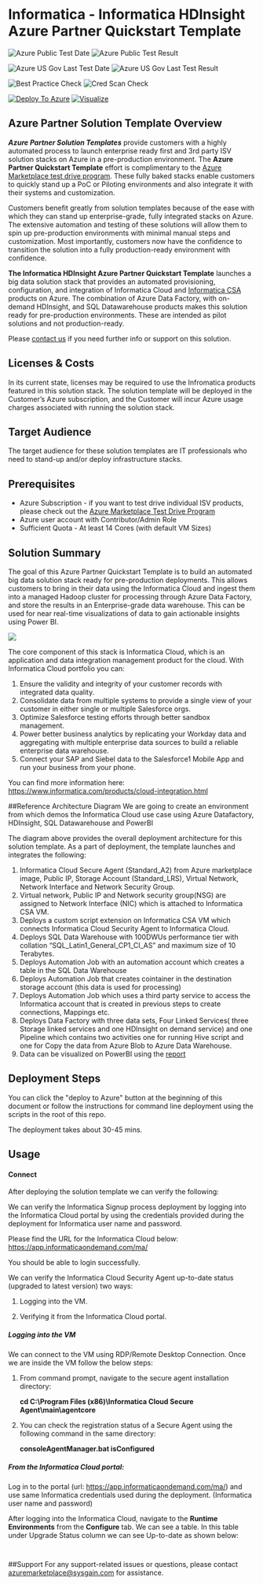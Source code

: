# Informatica - Informatica HDInsight Azure Partner Quickstart Template

![Azure Public Test Date](https://azurequickstartsservice.blob.core.windows.net/badges/informatica-adf-hdinsight-powerbi/PublicLastTestDate.svg)
![Azure Public Test Result](https://azurequickstartsservice.blob.core.windows.net/badges/informatica-adf-hdinsight-powerbi/PublicDeployment.svg)

![Azure US Gov Last Test Date](https://azurequickstartsservice.blob.core.windows.net/badges/informatica-adf-hdinsight-powerbi/FairfaxLastTestDate.svg)
![Azure US Gov Last Test Result](https://azurequickstartsservice.blob.core.windows.net/badges/informatica-adf-hdinsight-powerbi/FairfaxDeployment.svg)

![Best Practice Check](https://azurequickstartsservice.blob.core.windows.net/badges/informatica-adf-hdinsight-powerbi/BestPracticeResult.svg)
![Cred Scan Check](https://azurequickstartsservice.blob.core.windows.net/badges/informatica-adf-hdinsight-powerbi/CredScanResult.svg)

[![Deploy To Azure](https://raw.githubusercontent.com/Azure/azure-quickstart-templates/master/1-CONTRIBUTION-GUIDE/images/deploytoazure.svg?sanitize=true)]("https://portal.azure.com/#create/Microsoft.Template/uri/https%3A%2F%2Fraw.githubusercontent.com%2FAzure%2Fazure-quickstart-templates%2Fmaster%2Finformatica-adf-hdinsight-powerbi%2Fazuredeploy.json")  [![Visualize](https://raw.githubusercontent.com/Azure/azure-quickstart-templates/master/1-CONTRIBUTION-GUIDE/images/visualizebutton.svg?sanitize=true)]("http://armviz.io/#/?load=https%3A%2F%2Fraw.githubusercontent.com%2FAzure%2Fazure-quickstart-templates%2Fmaster%2Finformatica-adf-hdinsight-powerbi%2Fazuredeploy.json")






## Azure Partner Solution Template Overview

***Azure Partner Solution Templates*** provide customers with a highly automated process to launch enterprise ready first and 3rd party ISV solution stacks on Azure in a pre-production environment. The **Azure Partner Quickstart Template** effort is complimentary to the [Azure Marketplace test drive program](https://azure.microsoft.com/en-us/marketplace/test-drives/). These fully baked stacks enable customers to quickly stand up a PoC or Piloting environments and also integrate it with their systems and customization.

Customers benefit greatly from solution templates because of the ease with which they can stand up enterprise-grade, fully integrated stacks on Azure. The extensive automation and testing of these solutions will allow them to spin up pre-production environments with minimal manual steps and customization.  Most importantly, customers now have the confidence to transition the solution into a fully production-ready environment with confidence.

**The Informatica HDInsight Azure Partner Quickstart Template** launches a big data solution stack that provides an automated provisioning, configuration, and integration of Informatica Cloud and [Informatica CSA](https://azure.microsoft.com/en-us/marketplace/partners/informatica-cloud/informatica-cloud/) products on Azure. The combination of Azure Data Factory, with on-demand HDInsight, and SQL Datawarehouse products makes this solution ready for pre-production environments. These are intended as pilot solutions and not production-ready.

Please [contact us](azuremarketplace@sysgain.com) if you need further info or support on this solution.

## Licenses & Costs

In its current state, licenses may be required to use the Infromatica products featured in this solution stack. The solution template will be deployed in the Customer’s Azure subscription, and the Customer will incur Azure usage charges associated with running the solution stack.

## Target Audience

The target audience for these solution templates are IT professionals who need to stand-up and/or deploy infrastructure stacks.

## Prerequisites

* Azure Subscription - if you want to test drive individual ISV products, please check out the [Azure Marketplace Test Drive Program](https://azure.microsoft.com/en-us/marketplace/test-drives/)
* Azure user account with Contributor/Admin Role
* Sufficient Quota - At least 14 Cores (with default VM Sizes)
 
## Solution Summary

The goal of this Azure Partner Quickstart Template is to build an automated big data solution stack ready for pre-production deployments. This allows customers to bring in their data using the Informatica Cloud and ingest them into a managed Hadoop cluster for processing through Azure Data Factory, and store the results in an Enterprise-grade data warehouse. This can be used for near real-time visualizations of data to gain actionable insights using Power BI.

![]( images/informatica-cloud.png)

The core component of this stack is Informatica Cloud, which is an application and data integration management product for the cloud. With Informatica Cloud portfolio you can:

1. Ensure the validity and integrity of your customer records with integrated data quality.
2. Consolidate data from multiple systems to provide a single view of your customer in either single or multiple Salesforce orgs.
3. Optimize Salesforce testing efforts through better sandbox management.
4. Power better business analytics by replicating your Workday data and aggregating with multiple enterprise data sources to build a reliable enterprise data warehouse.
5. Connect your SAP and Siebel data to the Salesforce1 Mobile App and run your business from your phone.
 
You can find more information here: https://www.informatica.com/products/cloud-integration.html

##Reference Architecture Diagram
We are going to create an environment from which demos the Informatica Cloud use case using Azure Datafactory, HDInsight, SQL Datawarehouse and PowerBI 
![[](images/reference-arch.png)](images/reference-arch.png)

The diagram above provides the overall deployment architecture for this solution template.
As a part of deployment, the template launches and integrates the following:

1. Informatica Cloud Secure Agent (Standard_A2) from Azure marketplace image, Public IP, Storage Account (Standard_LRS), Virtual Network, Network Interface and Network Security Group.
2. Virtual network, Public IP and Network security group(NSG) are assigned to Network Interface (NIC) which is attached to Informatica CSA VM.
3. Deploys a custom script extension on Informatica CSA VM which connects Informatica Cloud Security Agent to Informatica Cloud.
4. Deploys SQL Data Warehouse with 100DWUs performance tier with collation “SQL_Latin1_General_CP1_CI_AS” and maximum size of 10 Terabytes.
5. Deploys Automation Job with an automation account which creates a table in the SQL Data Warehouse
6. Deploys Automation Job that creates cointainer in the destination storage account  (this data is used for processing)
7.  Deploys  Automation Job which uses a third party service to access the Informatica account that is created in previous steps to create connections, Mappings etc. 
7. Deploys Data Factory with three data sets, Four Linked Services( three Storage linked services and one HDInsight on demand service) and one Pipeline which contains two activities one for running Hive script and one for Copy the data from Azure Blob to Azure Data Warehouse.
8. Data can be visualized  on PowerBI using the [report](https://hivestorage45.blob.core.windows.net/powerbireport/reports/MachineData_09262016_latest.pbix) 

 
## Deployment Steps
You can click the "deploy to Azure" button at the beginning of this document or follow the instructions for command line deployment using the scripts in the root of this repo.

The deployment takes about 30-45 mins.
## Usage
#### Connect
After deploying the solution template we can verify the following:

We can verify the Informatica Signup process deployment by logging into the Informatica Cloud portal by using the credentials provided during the deployment for Informatica user name and password.

Please find the URL for the Informatica Cloud below:
https://app.informaticaondemand.com/ma/

You should be able to login successfully.

We can verify the Informatica Cloud Security Agent up-to-date status (upgraded to latest version) two ways:

1. Logging into the VM.

2. Verifying it from the Informatica Cloud portal.

##### Logging into the VM
 
We can connect to the VM using RDP/Remote Desktop Connection. Once we are inside the VM follow the below steps:

1.	From command prompt, navigate to the secure agent installation directory: 

    **cd  C:\Program Files (x86)\Informatica Cloud Secure Agent\main\agentcore**
  
2.	You can check the registration status of a Secure Agent using the following command in the same directory:

    **consoleAgentManager.bat isConfigured**

##### From the Informatica Cloud portal:

Log in to the portal (url: https://app.informaticaondemand.com/ma/) and use same Informatica credentials used during the deployment.  (Informatica user name and password)

After logging into the Informatica Cloud, navigate to the **Runtime Environments** from the **Configure** tab. We can see a table. In this table under Upgrade Status column we can see Up-to-date as shown below:

![[](images/ic1.png)](images/ic1.png)

![[](images/ic2.png)](images/ic2.png)

##Support
For any support-related issues or questions, please contact azuremarketplace@sysgain.com for assistance.


